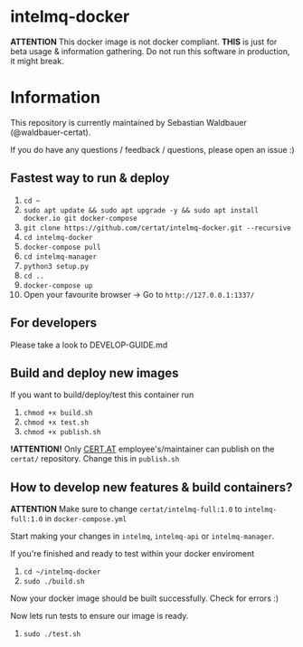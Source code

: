 # intelmq-docker

**ATTENTION** This docker image is not docker compliant. **THIS** is just for beta usage & information gathering.
Do not run this software in production, it might break.

# Information
This repository is currently maintained by Sebastian Waldbauer (@waldbauer-certat).

If you do have any questions / feedback / questions, please open an issue :)

## Fastest way to run & deploy

1. `cd ~`
0. `sudo apt update && sudo apt upgrade -y && sudo apt install docker.io git docker-compose`
0. `git clone https://github.com/certat/intelmq-docker.git --recursive`
0. `cd intelmq-docker`
0. `docker-compose pull`
0. `cd intelmq-manager`
0. `python3 setup.py`
0. `cd ..`
2. `docker-compose up`
3. Open your favourite browser -> Go to `http://127.0.0.1:1337/`

## For developers 

Please take a look to DEVELOP-GUIDE.md


## Build and deploy new images

If you want to build/deploy/test this container run 
1. `chmod +x build.sh`
0. `chmod +x test.sh`
0. `chmod +x publish.sh`

**!ATTENTION!** Only [CERT.AT](https://cert.at/) employee's/maintainer can publish on the `certat/` repository. Change this in `publish.sh`

## How to develop new features & build containers?
**ATTENTION** Make sure to change `certat/intelmq-full:1.0` to `intelmq-full:1.0` in `docker-compose.yml`

Start making your changes in `intelmq`, `intelmq-api` or `intelmq-manager`.

If you're finished and ready to test within your docker enviroment
1. `cd ~/intelmq-docker`
0. `sudo ./build.sh`

Now your docker image should be built successfully. Check for errors :)

Now lets run tests to ensure our image is ready.

1. `sudo ./test.sh`
